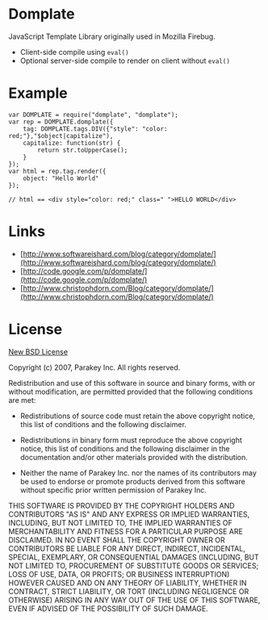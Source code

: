 Domplate
========

JavaScript Template Library originally used in Mozilla Firebug.

  * Client-side compile using `eval()`
  * Optional server-side compile to render on client without `eval()`


Example
=======

    var DOMPLATE = require("domplate", "domplate");
    var rep = DOMPLATE.domplate({
        tag: DOMPLATE.tags.DIV({"style": "color: red;"},"$object|capitalize"),
        capitalize: function(str) {
            return str.toUpperCase();
        }
    });
    var html = rep.tag.render({
        object: "Hello World"
    });

    // html == <div style="color: red;" class=" ">HELLO WORLD</div>


Links
=====

  * [http://www.softwareishard.com/blog/category/domplate/](http://www.softwareishard.com/blog/category/domplate/)
  * [http://code.google.com/p/domplate/](http://code.google.com/p/domplate/)
  * [http://www.christophdorn.com/Blog/category/domplate/](http://www.christophdorn.com/Blog/category/domplate/)


License
=======

[New BSD License](http://www.opensource.org/licenses/bsd-license.php)

Copyright (c) 2007, Parakey Inc.
All rights reserved.

Redistribution and use of this software in source and binary forms, with or without modification,
are permitted provided that the following conditions are met:

* Redistributions of source code must retain the above
  copyright notice, this list of conditions and the
  following disclaimer.

* Redistributions in binary form must reproduce the above
  copyright notice, this list of conditions and the
  following disclaimer in the documentation and/or other
  materials provided with the distribution.

* Neither the name of Parakey Inc. nor the names of its
  contributors may be used to endorse or promote products
  derived from this software without specific prior
  written permission of Parakey Inc.

THIS SOFTWARE IS PROVIDED BY THE COPYRIGHT HOLDERS AND CONTRIBUTORS "AS IS" AND ANY EXPRESS OR
IMPLIED WARRANTIES, INCLUDING, BUT NOT LIMITED TO, THE IMPLIED WARRANTIES OF MERCHANTABILITY AND
FITNESS FOR A PARTICULAR PURPOSE ARE DISCLAIMED. IN NO EVENT SHALL THE COPYRIGHT OWNER OR
CONTRIBUTORS BE LIABLE FOR ANY DIRECT, INDIRECT, INCIDENTAL, SPECIAL, EXEMPLARY, OR CONSEQUENTIAL
DAMAGES (INCLUDING, BUT NOT LIMITED TO, PROCUREMENT OF SUBSTITUTE GOODS OR SERVICES; LOSS OF USE,
DATA, OR PROFITS; OR BUSINESS INTERRUPTION) HOWEVER CAUSED AND ON ANY THEORY OF LIABILITY, WHETHER
IN CONTRACT, STRICT LIABILITY, OR TORT (INCLUDING NEGLIGENCE OR OTHERWISE) ARISING IN ANY WAY OUT
OF THE USE OF THIS SOFTWARE, EVEN IF ADVISED OF THE POSSIBILITY OF SUCH DAMAGE.
